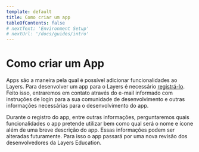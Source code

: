 ```yaml
---
template: default
title: Como criar um app
tableOfContents: false
# nextText: 'Environment Setup'
# nextUrl: '/docs/guides/intro'
---
```


# Como criar um App

Apps são a maneira pela qual é possível adicionar funcionalidades ao Layers. Para desenvolver um app para o Layers é necessário [registrá-lo](https://forms.gle/uUwNucqeadSFMGt1A). Feito isso, entraremos em contato através do e-mail informado com instruções de login para a sua comunidade de desenvolvimento e outras informações necessárias para o desenvolvimento do app.

Durante o registro do app, entre outras informações, perguntaremos quais funcionalidades o app pretende utilizar bem como qual será o nome e ícone além de uma breve descrição do app. Essas informações podem ser alteradas futuramente. Para isso o app passará por uma nova revisão dos desenvolvedores da Layers Education.